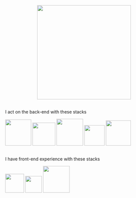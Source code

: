 <div id="header" align="center">
  <img src="https://media.tenor.com/d22Jj6OezUsAAAAi/isekai-quartet-anime.gif" width="300"/>
</div>
<br>
<div>
  <p>I act on the back-end with these stacks</p>
  <img src="https://img.shields.io/badge/javascript-%23323330.svg?style=for-the-badge&logo=javascript&logoColor=%23F7DF1E" width="83"/>
  <img src="https://img.shields.io/badge/node.js-6DA55F?style=for-the-badge&logo=node.js&logoColor=white" width="73"/>
  <img src="https://img.shields.io/badge/express.js-%23404d59.svg?style=for-the-badge&logo=express&logoColor=%2361DAFB" width="85"/>
  <img src="https://img.shields.io/badge/mysql-%2300f.svg?style=for-the-badge&logo=mysql&logoColor=white" width="65"/>
  <img src="https://img.shields.io/badge/MongoDB-%234ea94b.svg?style=for-the-badge&logo=mongodb&logoColor=white" width="80"/>
</di>
<br>
<br>
<div>
  <p>I have front-end experience with these stacks</p>
  <img src="https://img.shields.io/badge/html5-%23E34F26.svg?style=for-the-badge&logo=html5&logoColor=white" width="60"/>
  <img src="https://img.shields.io/badge/css3-%231572B6.svg?style=for-the-badge&logo=css3&logoColor=white" width="53"/>
  <img src="https://img.shields.io/badge/bootstrap-%23563D7C.svg?style=for-the-badge&logo=bootstrap&logoColor=white" width="85"/>
</di>






